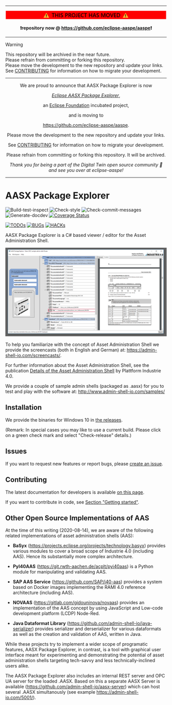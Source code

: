 <hr>

![image](warning.png)

<p align="center">
  <b>❗repository now @ <a href="https://github.com/eclipse-aaspe/aaspe">https://github.com/eclipse-aaspe/aaspe</a>❗</b>
</p>

<hr>

> [!WARNING]
> This repository will be archived in the near future.  
> Please refrain from committing or forking this repository.  
> Please move the development to the new repository and update your links.  
> See <a href="">CONTRIBUTING</a> for information on how to migrate your development.

<hr>

<p align="center">We are proud to announce that AASX Package Explorer is now  

<p align="center"><i><a href="https://projects.eclipse.org/projects/dt.aaspe">Eclipse AASX Package Explorer</a></i>,

<p align="center">an <a href="https://www.eclipse.org/">Eclipse Foundation</a> incubated project,

<p align="center">and is moving to 

<p align="center"><a href="https://github.com/eclipse-aaspe/aaspe">https://github.com/eclipse-aaspe/aaspe</a>.

<p align="center">Please move the development to the new repository and update your links.

<p align="center">See <a href="">CONTRIBUTING</a> for information on how to migrate your development.

<p align="center">Please refrain from committing or forking this repository. It will be archived.

<p align="center"><i>Thank you for being a part of the Digital Twin open source community 💙 and see you over at eclipse-aaspe!</i></p>

<hr>

# AASX Package Explorer

![Build-test-inspect](
https://github.com/admin-shell-io/aasx-package-explorer/actions/workflows/build-test-inspect.yml/badge.svg
) ![Check-style](
https://github.com/admin-shell-io/aasx-package-explorer/actions/workflows/check-style.yml/badge.svg
) ![Check-commit-messages](
https://github.com/admin-shell-io/aasx-package-explorer/actions/workflows/check-commit-messages.yml/badge.svg
) ![Generate-docdev](
https://github.com/admin-shell-io/aasx-package-explorer/workflows/Generate-docdev/badge.svg
) [![Coverage Status](
https://coveralls.io/repos/github/admin-shell-io/aasx-package-explorer/badge.svg?branch=master
)](
https://coveralls.io/github/admin-shell-io/aasx-package-explorer?branch=master
)

[![TODOs](
https://admin-shell-io.github.io/aasx-package-explorer/todos/badges/TODOs.svg
)](
https://github.com/admin-shell-io/aasx-package-explorer/blob/gh-pages/todos/task-list/task-list-by-file.md
) [![BUGs](
https://admin-shell-io.github.io/aasx-package-explorer/todos/badges/BUGs.svg
)](
https://github.com/admin-shell-io/aasx-package-explorer/blob/gh-pages/todos/task-list/task-list-by-file.md
) [![HACKs](
https://admin-shell-io.github.io/aasx-package-explorer/todos/badges/HACKs.svg
)](
https://github.com/admin-shell-io/aasx-package-explorer/blob/gh-pages/todos/task-list/task-list-by-file.md
)

AASX Package Explorer is a C# based viewer / editor for the 
Asset Administration Shell.

![screenshot](
https://github.com/admin-shell-io/aasx-package-explorer/raw/master/screenshot.png
)

To help you familiarize with the concept of Asset Administration Shell 
we provide the screencasts (both in English and German) at: 
https://admin-shell-io.com/screencasts/.

For further information about the Asset Administration Shell, see the 
publication [Details of the Asset Administration Shell](
https://www.plattform-i40.de/IP/Redaktion/EN/Standardartikel/specification-administrationshell.html
) by Plattform Industrie 4.0.

We provide a couple of sample admin shells (packaged as .aasx) for you to 
test and play with the software at:
http://www.admin-shell-io.com/samples/

## Installation

We provide the binaries for Windows 10 in [the releases](
https://github.com/admin-shell-io/aasx-package-explorer/releases). 

(Remark: In special cases you may like to use a current build.
Please click on a green check mark and select "Check-release" details.)

## Issues

If you want to request new features or report bugs, please 
[create an issue](
https://github.com/admin-shell-io/aasx-package-explorer/issues/new/choose). 

## Contributing

The latest documentation for developers is available [on this page](
https://admin-shell-io.github.io/aasx-package-explorer/devdoc/
).

If you want to contribute in code, see [Section "Getting started"](
https://admin-shell-io.github.io/aasx-package-explorer/devdoc/getting-started/intro.html
).

## Other Open Source Implementations of AAS

At the time of this writing (2020-08-14), we are aware of the following related
implementations of asset administration shells (AAS):

* **BaSyx** (https://projects.eclipse.org/projects/technology.basyx) provides
  various modules to cover a broad scope of Industrie 4.0 (including AAS).
  Hence its substantially more complex architecture. 
  
* **PyI40AAS** (https://git.rwth-aachen.de/acplt/pyi40aas) is a Python 
  module for manipulating and validating AAS. 
  
* **SAP AAS Service** (https://github.com/SAP/i40-aas) provides a system based
  on Docker images implementing the RAMI 4.0 reference architecture (including
  AAS).

*	**NOVAAS** (https://gitlab.com/gidouninova/novaas) provides an implementation
  of the AAS concept by using JavaScript and Low-code development platform (LCDP)
  Node-Red.

* **Java Dataformat Library** (https://github.com/admin-shell-io/java-serializer)
  provides serializer and derserializer for various dataformats as well as the
  creation and validation of AAS, written in Java.

While these projects try to implement a wider scope of programatic features,
AASX Package Explorer, in contrast, is a tool with graphical user interface 
meant for experimenting and demonstrating the potential of asset administration
shells targeting tech-savvy and less technically-inclined users alike.

The AASX Package Explorer also includes an internal REST server and OPC UA
server for the loaded .AASX. Based on this a separate AASX Server is
available (https://github.com/admin-shell-io/aasx-server) which can host
several .AASX simultanously (see example https://admin-shell-io.com/5001/).

